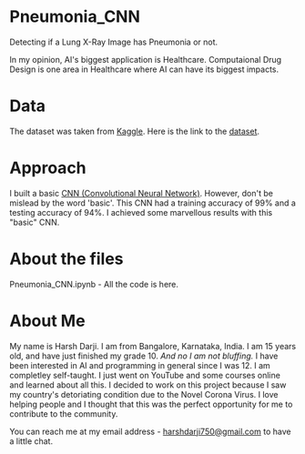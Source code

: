 # Pneumonia_CNN
Detecting if a Lung X-Ray Image has Pneumonia or not. 

In my opinion, AI's biggest application is Healthcare. Computaional Drug Design is one area in Healthcare where AI can have its biggest impacts. 

# Data
The dataset was taken from [Kaggle](kaggle.com). Here is the link to the [dataset](https://www.kaggle.com/paultimothymooney/chest-xray-pneumonia). 

# Approach
I built a basic [CNN (Convolutional Neural Network)](https://www.youtube.com/watch?v=x_VrgWTKkiM). However, don't be mislead by the word 'basic'. This CNN had a training accuracy of 99% and a testing accuracy of 94%. I achieved some marvellous results with this "basic" CNN. 

# About the files
Pneumonia_CNN.ipynb - All the code is here. 


# About Me
My name is Harsh Darji. I am from Bangalore, Karnataka, India. I am 15 years old, and have just finished my grade 10.
*And no I am not bluffing.* I have been interested in AI and programming in general since I was 12. I am completley 
self-taught. I just went on YouTube and some courses online and learned about all this. I decided to work on this project because I saw my country's detoriating condition due to the Novel Corona Virus. I love helping people and I thought that this was the perfect opportunity for me to contribute to the community. 

You can reach me at my email address - harshdarji750@gmail.com to have a little chat. 
